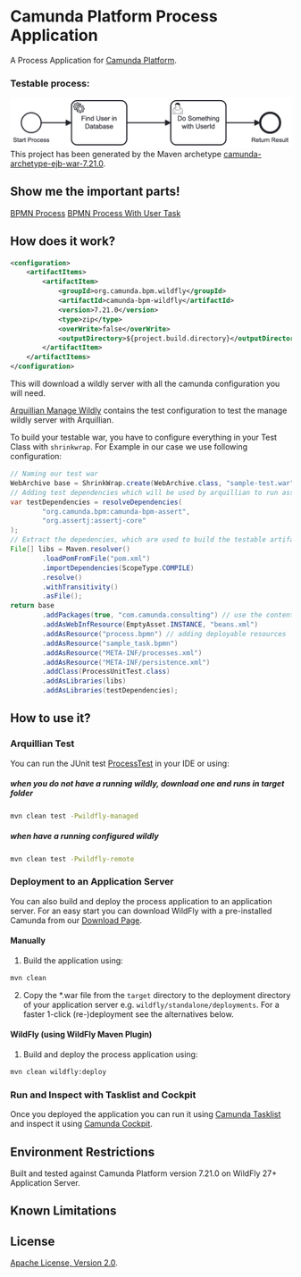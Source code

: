 # Camunda Platform Process Application
A Process Application for [Camunda Platform](http://docs.camunda.org).
### Testable process:
![sample_task.png](sample_task.png)
This project has been generated by the Maven archetype
[camunda-archetype-ejb-war-7.21.0](https://docs.camunda.org/manual/latest/user-guide/process-applications/maven-archetypes/).

## Show me the important parts!
[BPMN Process](src/main/resources/process.bpmn)
[BPMN Process With User Task](src/main/resources/sample_task.bpmn)

## How does it work?
```xml
<configuration>
    <artifactItems>
        <artifactItem>
            <groupId>org.camunda.bpm.wildfly</groupId>
            <artifactId>camunda-bpm-wildfly</artifactId>
            <version>7.21.0</version>
            <type>zip</type>
            <overWrite>false</overWrite>
            <outputDirectory>${project.build.directory}</outputDirectory>
        </artifactItem>
    </artifactItems>
</configuration>
```
This will download a wildly server with all the camunda configuration you will need.

[Arquillian Manage Wildly](src/test/wildfly-managed/arquillian.xml) contains the test configuration to test the manage wildly server with Arquillian.

To build your testable war, you have to configure everything in your Test Class with `shrinkwrap`. For Example in our case we use following configuration:

```java
// Naming our test war
WebArchive base = ShrinkWrap.create(WebArchive.class, "sample-test.war");
// Adding test dependencies which will be used by arquillian to run assert the tests
var testDependencies = resolveDependencies(
        "org.camunda.bpm:camunda-bpm-assert",
        "org.assertj:assertj-core"
);
// Extract the depedencies, which are used to build the testable artifact 
File[] libs = Maven.resolver()
        .loadPomFromFile("pom.xml")
        .importDependencies(ScopeType.COMPILE)
        .resolve()
        .withTransitivity()
        .asFile();
return base
        .addPackages(true, "com.camunda.consulting") // use the content from our module
        .addAsWebInfResource(EmptyAsset.INSTANCE, "beans.xml")
        .addAsResource("process.bpmn") // adding deployable resources
        .addAsResource("sample_task.bpmn")
        .addAsResource("META-INF/processes.xml")
        .addAsResource("META-INF/persistence.xml")
        .addClass(ProcessUnitTest.class)
        .addAsLibraries(libs)
        .addAsLibraries(testDependencies);
```

## How to use it?

### Arquillian Test
You can run the JUnit test [ProcessTest](src/test/java/com/camunda/consulting/it/ProcessUnitTest.java) in your IDE or using:

##### when you do not have a running wildly, download one and runs in target folder
```bash
mvn clean test -Pwildfly-managed
```
##### when have a running configured wildly

```bash
mvn clean test -Pwildfly-remote
```

### Deployment to an Application Server
You can also build and deploy the process application to an application server.
For an easy start you can download WildFly with a pre-installed Camunda
from our [Download Page](https://downloads.camunda.cloud/release/camunda-bpm/wildfly/).

#### Manually
1. Build the application using:

```bash
mvn clean
```
2. Copy the *.war file from the `target` directory to the deployment directory
of your application server e.g. `wildfly/standalone/deployments`.
For a faster 1-click (re-)deployment see the alternatives below.

#### WildFly (using WildFly Maven Plugin)
1. Build and deploy the process application using:

```bash
mvn clean wildfly:deploy
```


### Run and Inspect with Tasklist and Cockpit
Once you deployed the application you can run it using
[Camunda Tasklist](http://docs.camunda.org/latest/guides/user-guide/#tasklist)
and inspect it using
[Camunda Cockpit](http://docs.camunda.org/latest/guides/user-guide/#cockpit).

## Environment Restrictions
Built and tested against Camunda Platform version 7.21.0 on WildFly 27+ Application Server.

## Known Limitations

## License
[Apache License, Version 2.0](http://www.apache.org/licenses/LICENSE-2.0).

<!-- Tweet
New @Camunda example: Camunda Platform Process Application - A Process Application for [Camunda Platform](http://docs.camunda.org). https://github.com/camunda-consulting/code/tree/master/snippets/arquillianSample
-->
